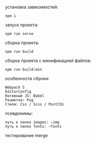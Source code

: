 установка зависимостей:
```
npm i
```

запуск проекта:
```
npm run serve
```

сборка проекта:
```
npm run build
```

сборка проекта с минификацией файлов:
```
npm run build:min
```

особенности сброки:
```
Webpack 5
EditorConfig
Нативный JS: Babel
Разметка: Pug
Стили: Css / Scss / PostCSS
```

псевдонимы:
```
путь к папке images: ~img
путь к папке fonts: ~fonts
```
тестирование merge